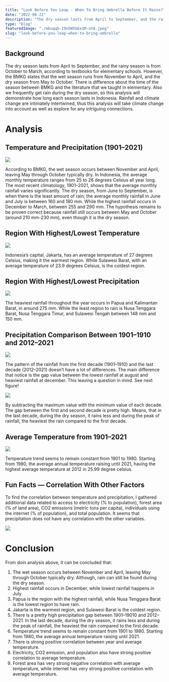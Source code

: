 ```yaml
---
title: "Look Before You Leap - When To Bring Umbrella Before It Rains?"
date: "2022-08-22"
description: "The dry season lasts from April to September, and the rainy season is from October to March, according to textbooks for elementary schools. However, the BMKG states that the wet season runs from November to April, and the dry season from May to October."
type: "blog"
featuredImage: "./mbuqqb-I9nOW5bEe1M-oYA.jpeg"
slug: "look-before-you-leap-when-to-bring-umbrella"
---
```


## **Background**

The dry season lasts from April to September, and the rainy season is from October to March, according to textbooks for elementary schools. However, the BMKG states that the wet season runs from November to April, and the dry season from May to October. There is difference about the time of the season between BMKG and the literature that we taught in elementary. Also we frequently get rain during the dry season, so this analysis will demonstrate how long each season lasts in Indonesia. Rainfall and climate change are intimately intertwined, thus this analysis will take climate change into account as well as explore for any intriguing connections.

# **Analysis**

## **Temperature and Precipitation (1901–2021)**

![ ](Og_RU3R66Q9lHKxoR80sEQ.png " ")

According to BMKG, the wet season occurs between November and April, leaving May through October typically dry. In Indonesia, the average monthly temperature ranges from 25 to 26 degrees Celsius all year long. The most recent climatology, 1901–2021, shows that the average monthly rainfall varies significantly. The dry season, from June to September, is when there is the least amount of rain; the average monthly rainfall in June and July is between 160 and 180 mm. While the highest rainfall occurs in December to March, between 255 and 290 mm. The hypothesis remains to be proven correct because rainfall still occurs between May and October (around 210 mm-230 mm), even though it is the dry season.

## **Region With Highest/Lowest Temperature**

![ ](Y9taC0RPZagyTKFHqnB0vQ.png " ")

Indonesia’s capital, Jakarta, has an average temperature of 27 degrees Celsius, making it the warmest region. While Sulawesi Barat, with an average temperature of 23.9 degrees Celsius, is the coldest region.

## **Region With Highest/Lowest Precipitation**

![ ](NPyVXCvmtrI9NZ8FQVA1HQ.png " ")

The heaviest rainfall throughout the year occurs in Papua and Kalimantan Barat, in around 275 mm. While the least region to rain is Nusa Tenggara Barat, Nusa Tenggara Timur, and Sulawesi Tengah between 148 mm and 150 mm.

## **Precipitation Comparison Between 1901–1910 and 2012–2021**

![ ](HddurNxO6OEnPMJBhiu6-Q.png " ")

The pattern of the rainfall from the first decade (1901–1910) and the last decade (2012–2021) doesn’t have a lot of differences. The main difference that notice is the gap value between the lowest rainfall at august and heaviest rainfall at december. This leaving a question in mind. See next figure!

![ ](8PUuuUWOs_Isujc9YXQyJQ.png " ")

By subtracting the maximum value with the minimum value of each decade. The gap between the first and second decade is pretty high. Means, that in the last decade, during the dry season, it rains less and during the peak of rainfall, the heaviest the rain compared to the first decade.

## **Average Temperature from 1901–2021**

![ ](ll0zJ8YioZCU8qx8NtrYUA.png " ")

Temperature trend seems to remain constant from 1901 to 1980. Starting from 1980, the average annual temperature raising until 2021, having the highest average temperature at 2012 in 25.99 degree celsius.

## **Fun Facts — Correlation With Other Factors**

To find the correlation between temperature and precipitation, I gathered additional data related to access to electricity (% to population), forest area (% of land area), CO2 emissions (metric tons per capita), individuals using the internet (% of population), and total population. It seems that precipitation does not have any correlation with the other variables.

![ ](wxDqPKQLrZuyXbpUzB7uYA.png " ")

# **Conclusion**

From doin analysis above, it can be concluded that:

1. The wet season occurs between November and April, leaving May through October typically dry. Although, rain can still be found during the dry season.
2. Highest rainfall occurs in December, while lowest rainfall happens in July.
3. Papua is the region with the highest rainfall, while Nusa Tenggara Barat is the lowest region to have rain.
4. Jakarta is the warmest region, and Sulawesi Barat is the coldest region.
5. There is a pretty high precipitation gap between 1901–19010 and 2012–2021. In the last decade, during the dry season, it rains less and during the peak of rainfall, the heaviest the rain compared to the first decade.
6. Temperature trend seems to remain constant from 1901 to 1980. Starting from 1980, the average annual temperature raising until 2021.
7. There is strong positive correlation between year and average temperature.
8. Electricity, CO2 emission, and population also have strong positive correlation to average temperature.
9. Forest area has very strong negative correlation with average temperature, while internet has very strong positive correlation with average temperature.

